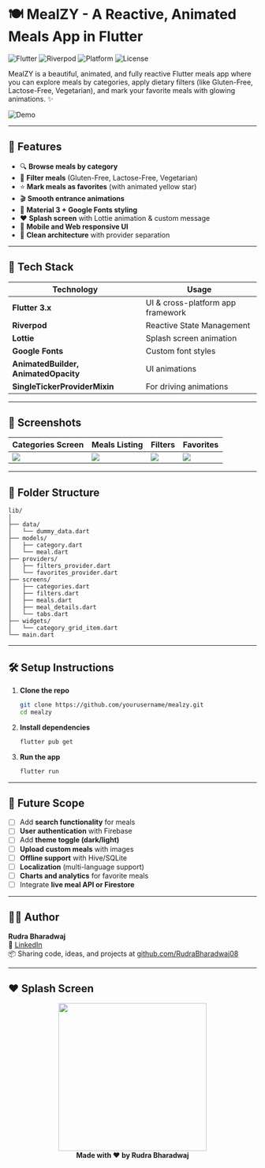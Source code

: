 # 🍽️ MealZY - A Reactive, Animated Meals App in Flutter

![Flutter](https://img.shields.io/badge/Made%20with-Flutter-1f425f.svg)
![Riverpod](https://img.shields.io/badge/State%20Management-Riverpod-blueviolet)
![Platform](https://img.shields.io/badge/Platform-Mobile%20%7C%20Web-green)
![License](https://img.shields.io/badge/License-MIT-lightgrey)

MealZY is a beautiful, animated, and fully reactive Flutter meals app where you can explore meals by categories, apply dietary filters (like Gluten-Free, Lactose-Free, Vegetarian), and mark your favorite meals with glowing animations. ✨

![Demo](screenshots/demo.gif)

---

## 🚀 Features

- 🔍 **Browse meals by category**
- 🥦 **Filter meals** (Gluten-Free, Lactose-Free, Vegetarian)
- ⭐ **Mark meals as favorites** (with animated yellow star)
- 🎬 **Smooth entrance animations**
- 🎨 **Material 3 + Google Fonts styling**
- ❤️ **Splash screen** with Lottie animation & custom message
- 📱 **Mobile and Web responsive UI**
- 🧱 **Clean architecture** with provider separation

---

## 🧠 Tech Stack

| Technology       | Usage                                     |
|------------------|-------------------------------------------|
| **Flutter 3.x**  | UI & cross-platform app framework         |
| **Riverpod**     | Reactive State Management                 |
| **Lottie**       | Splash screen animation                   |
| **Google Fonts** | Custom font styles                        |
| **AnimatedBuilder, AnimatedOpacity** | UI animations        |
| **SingleTickerProviderMixin** | For driving animations       |

---

## 📸 Screenshots

| Categories Screen | Meals Listing | Filters | Favorites |
|-------------------|----------------|---------|-----------|
| ![](screenshots/categories.png) | ![](screenshots/meals.png) | ![](screenshots/filters.png) | ![](screenshots/favorites.png) |

---

## 📂 Folder Structure

```
lib/
│
├── data/
│   └── dummy_data.dart
├── models/
│   ├── category.dart
│   └── meal.dart
├── providers/
│   ├── filters_provider.dart
│   └── favorites_provider.dart
├── screens/
│   ├── categories.dart
│   ├── filters.dart
│   ├── meals.dart
│   ├── meal_details.dart
│   └── tabs.dart
├── widgets/
│   └── category_grid_item.dart
└── main.dart
```

---

## 🛠️ Setup Instructions

1. **Clone the repo**

   ```bash
   git clone https://github.com/yourusername/mealzy.git
   cd mealzy
   ```

2. **Install dependencies**

   ```bash
   flutter pub get
   ```

3. **Run the app**

   ```bash
   flutter run
   ```

---

## 🔮 Future Scope

- [ ] Add **search functionality** for meals  
- [ ] **User authentication** with Firebase  
- [ ] Add **theme toggle (dark/light)**  
- [ ] **Upload custom meals** with images  
- [ ] **Offline support** with Hive/SQLite  
- [ ] **Localization** (multi-language support)  
- [ ] **Charts and analytics** for favorite meals  
- [ ] Integrate **live meal API or Firestore**

---

## 👨‍💻 Author

**Rudra Bharadwaj**  
🔗 [LinkedIn](https://www.linkedin.com/in/rudra-bharadwaj-ba6117265/)  
📦 Sharing code, ideas, and projects at [github.com/RudraBharadwaj08](https://github.com/RudraBharadwaj08)

---

## ❤️ Splash Screen

<p align="center">
  <img src="screenshots/splash.png" width="300"/><br>
  <b>Made with ❤️ by Rudra Bharadwaj</b>
</p>


